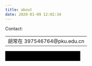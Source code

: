 ```yaml
---
title: about
date: 2020-01-09 12:02:34
---
```


Contact:
<table><tr><td bgcolor=white>胡常在 397546764@pku.edu.cn</td></tr></table>
<table><tr><td bgcolor=black><font color=Black>琉璃猫 tulongzikun@126.com</font></td></tr></table>

